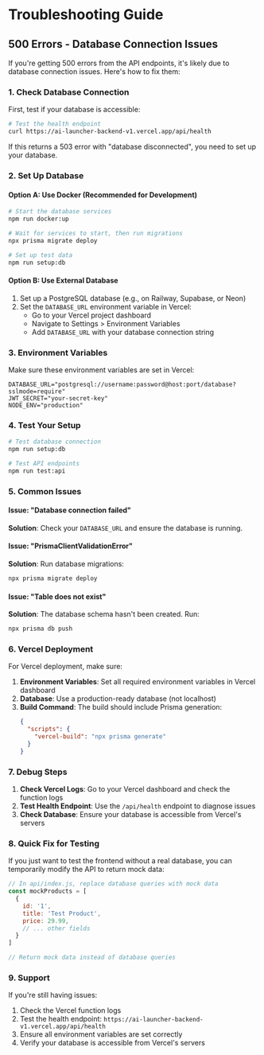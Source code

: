 # Troubleshooting Guide

## 500 Errors - Database Connection Issues

If you're getting 500 errors from the API endpoints, it's likely due to database connection issues. Here's how to fix them:

### 1. Check Database Connection

First, test if your database is accessible:

```bash
# Test the health endpoint
curl https://ai-launcher-backend-v1.vercel.app/api/health
```

If this returns a 503 error with "database disconnected", you need to set up your database.

### 2. Set Up Database

#### Option A: Use Docker (Recommended for Development)

```bash
# Start the database services
npm run docker:up

# Wait for services to start, then run migrations
npx prisma migrate deploy

# Set up test data
npm run setup:db
```

#### Option B: Use External Database

1. Set up a PostgreSQL database (e.g., on Railway, Supabase, or Neon)
2. Set the `DATABASE_URL` environment variable in Vercel:
   - Go to your Vercel project dashboard
   - Navigate to Settings > Environment Variables
   - Add `DATABASE_URL` with your database connection string

### 3. Environment Variables

Make sure these environment variables are set in Vercel:

```env
DATABASE_URL="postgresql://username:password@host:port/database?sslmode=require"
JWT_SECRET="your-secret-key"
NODE_ENV="production"
```

### 4. Test Your Setup

```bash
# Test database connection
npm run setup:db

# Test API endpoints
npm run test:api
```

### 5. Common Issues

#### Issue: "Database connection failed"
**Solution**: Check your `DATABASE_URL` and ensure the database is running.

#### Issue: "PrismaClientValidationError"
**Solution**: Run database migrations:
```bash
npx prisma migrate deploy
```

#### Issue: "Table does not exist"
**Solution**: The database schema hasn't been created. Run:
```bash
npx prisma db push
```

### 6. Vercel Deployment

For Vercel deployment, make sure:

1. **Environment Variables**: Set all required environment variables in Vercel dashboard
2. **Database**: Use a production-ready database (not localhost)
3. **Build Command**: The build should include Prisma generation:
   ```json
   {
     "scripts": {
       "vercel-build": "npx prisma generate"
     }
   }
   ```

### 7. Debug Steps

1. **Check Vercel Logs**: Go to your Vercel dashboard and check the function logs
2. **Test Health Endpoint**: Use the `/api/health` endpoint to diagnose issues
3. **Check Database**: Ensure your database is accessible from Vercel's servers

### 8. Quick Fix for Testing

If you just want to test the frontend without a real database, you can temporarily modify the API to return mock data:

```javascript
// In api/index.js, replace database queries with mock data
const mockProducts = [
  {
    id: '1',
    title: 'Test Product',
    price: 29.99,
    // ... other fields
  }
]

// Return mock data instead of database queries
```

### 9. Support

If you're still having issues:

1. Check the Vercel function logs
2. Test the health endpoint: `https://ai-launcher-backend-v1.vercel.app/api/health`
3. Ensure all environment variables are set correctly
4. Verify your database is accessible from Vercel's servers
